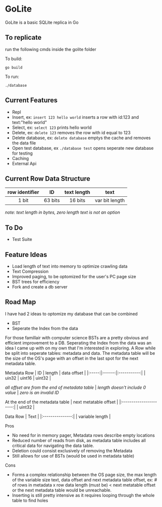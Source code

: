 # GoLite
GoLite is a basic SQLite replica in Go

## To replicate

run the following cmds inside the golite folder

To build:
```
go build
```

To run:
```
./database
```

## Current Features
- Repl
- Insert, ex: `insert 123 hello world` inserts a row with id:123 and text:"hello world"
- Select, ex: `select 123` prints hello world
- Delete, ex: `delete 123` removes the row with id equal to 123
- Delete  database, ex: `delete database` emptys the cache and removes the data file
- Open test database, ex `./database test` opens seperate new database for testing
- Caching
- External Api

## Current Row Data Structure
| row identifier | ID      | text length | text           |
|:--------------:|:-------:|:-----------:|:--------------:|
| 1 bit          | 63 bits | 16 bits     | var bit length |

*note: text length in bytes, zero length text is not an option*

## To Do
- Test Suite

## Feature Ideas
- Load length of text into memory to optimize crawling data
- Text Compression
- Improved paging, to be optomized for the user's PC page size
- BST trees for efficiency
- Fork and create a db server

## Road Map
I have had 2 ideas to optomize my database that can be combined
- BST
- Seperate the Index from the data

For those famillair with computer science BSTs are a pretty obvious and efficient improvement to a DB.
Seperating the Index from the data was an idea I came up with on my own that I'm interested in exploring.
A Row while be split into seperate tables: metadata and data. The metadata table will be the size of the OS's page with an offset in the last spot for the next metadata table.

Metadata Row
| ID    | length | data offset |
|:-----:|:------:|:-----------:|
| uin32 | uint16 | uint32      |

*all offset are from the end of metadata table* | *length doesn't include 0 value* | *zero is an invalid ID*

At the end of the metadata table
| next metatable offset |
|:----------------------:|
| uint32 |

Data Row
| Text            |
|:---------------:|
| variable length |

Pros
- No need for in memory pager, Metadata rows describe empty locations
- Reduced number of reads from disk, as metadata table includes all critical data for navigating the data table.
- Deletion could consist exclusively of removing the Metadata
- Still allows for use of BSTs (would be used in metadata table)

Cons
- Forms a complex relationship between the OS page size, the max length of the variable size text, data offset and next metadata table offset, ex: # of rows in metadata x row data length (must be) < next metatable offset or the next metadata table would be unreachable.
- Inserting is still pretty intensive as it requires looping through the whole table to find holes
